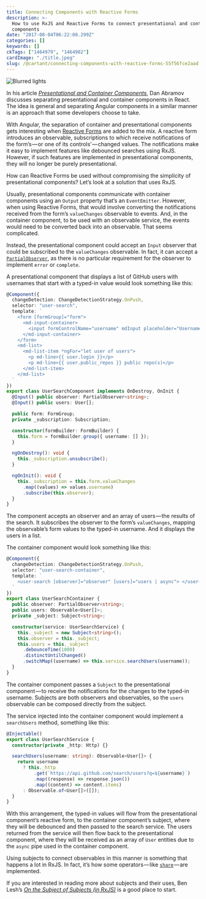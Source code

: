 ```yaml
---
title: Connecting Components with Reactive Forms
description: >-
  How to use RxJS and Reactive Forms to connect presentational and container
  components
date: "2017-08-04T06:22:00.299Z"
categories: []
keywords: []
ckTags: ["1464979", "1464982"]
cardImage: "./title.jpeg"
slug: /@cartant/connecting-components-with-reactive-forms-55f56fce2aad
---
```


![Blurred lights](title.jpeg "Photo by Sebastian Muller on Unsplash")

In his article [_Presentational and Container Components_](https://medium.com/@dan_abramov/smart-and-dumb-components-7ca2f9a7c7d0), Dan Abramov discusses separating presentational and container components in React. The idea is general and separating Angular components in a similar manner is an approach that some developers choose to take.

With Angular, the separation of container and presentational components gets interesting when [Reactive Forms](https://angular.io/guide/reactive-forms) are added to the mix. A reactive form introduces an observable, subscriptions to which receive notifications of the form’s — or one of its controls’ — changed values. The notifications make it easy to implement features like debounced searches using RxJS. However, if such features are implemented in presentational components, they will no longer be purely presentational.

How can Reactive Forms be used without compromising the simplicity of presentational components? Let’s look at a solution that uses RxJS.

Usually, presentational components communicate with container components using an `Output` property that’s an `EventEmitter`. However, when using Reactive Forms, that would involve converting the notifications received from the form’s `valueChanges` observable to events. And, in the container component, to be used with an observable service, the events would need to be converted back into an observable. That seems complicated.

Instead, the presentational component could accept an `Input` observer that could be subscribed to the `valueChanges` observable. In fact, it can accept a [`PartialObserver`](https://github.com/ReactiveX/rxjs/blob/5.4.2/src/Observer.ts#L22), as there is no particular requirement for the observer to implement `error` or `complete`.

A presentational component that displays a list of GitHub users with usernames that start with a typed-in value would look something like this:

```ts
@Component({
  changeDetection: ChangeDetectionStrategy.OnPush,
  selector: "user-search",
  template: `
    <form [formGroup]="form">
      <md-input-container>
        <input formControlName="username" mdInput placeholder="Username" />
      </md-input-container>
    </form>
    <md-list>
      <md-list-item *ngFor="let user of users">
        <p md-line>{{ user.login }}</p>
        <p md-line>{{ user.public_repos }} public repo(s)</p>
      </md-list-item>
    </md-list>
  `
})
export class UserSearchComponent implements OnDestroy, OnInit {
  @Input() public observer: PartialObserver<string>;
  @Input() public users: User[];

  public form: FormGroup;
  private _subscription: Subscription;

  constructor(formBuilder: FormBuilder) {
    this.form = formBuilder.group({ username: [] });
  }

  ngOnDestroy(): void {
    this._subscription.unsubscribe();
  }

  ngOnInit(): void {
    this._subscription = this.form.valueChanges
      .map((values) => values.username)
      .subscribe(this.observer);
  }
}
```

The component accepts an observer and an array of users — the results of the search. It subscribes the observer to the form’s `valueChanges`, mapping the observable’s form values to the typed-in username. And it displays the users in a list.

The container component would look something like this:

```ts
@Component({
  changeDetection: ChangeDetectionStrategy.OnPush,
  selector: "user-search-container",
  template: `
    <user-search [observer]="observer" [users]="users | async"> </user-search>
  `
})
export class UserSearchContainer {
  public observer: PartialObserver<string>;
  public users: Observable<User[]>;
  private _subject: Subject<string>;

  constructor(service: UserSearchService) {
    this._subject = new Subject<string>();
    this.observer = this._subject;
    this.users = this._subject
      .debounceTime(1000)
      .distinctUntilChanged()
      .switchMap((username) => this.service.searchUsers(username));
  }
}
```

The container component passes a `Subject` to the presentational component — to receive the notifications for the changes to the typed-in username. Subjects are both observers and observables, so the `users` observable can be composed directly from the subject.

The service injected into the container component would implement a `searchUsers` method, something like this:

```ts
@Injectable()
export class UserSearchService {
  constructor(private _http: Http) {}

  searchUsers(username: string): Observable<User[]> {
    return username
      ? this._http
          .get(`https://api.github.com/search/users?q=${username}`)
          .map((response) => response.json())
          .map((content) => content.items)
      : Observable.of<User[]>([]);
  }
}
```

With this arrangement, the typed-in values will flow from the presentational component’s reactive form, to the container component’s subject, where they will be debounced and then passed to the search service. The users returned from the service will then flow back to the presentational component, where they will be received as an array of `User` entities due to the `async` pipe used in the container component.

Using subjects to connect observables in this manner is something that happens a lot in RxJS. In fact, it’s how some operators — like [`share`](http://reactivex.io/rxjs/class/es6/Observable.js~Observable.html#instance-method-share) — are implemented.

If you are interested in reading more about subjects and their uses, Ben Lesh’s [_On the Subject of Subjects (in RxJS)_](https://medium.com/@benlesh/on-the-subject-of-subjects-in-rxjs-2b08b7198b93) is a good place to start.
